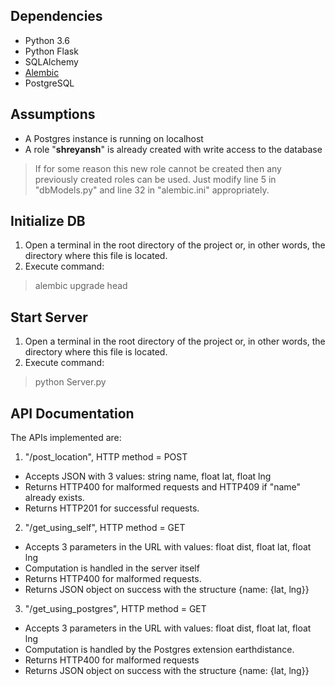 Dependencies
------------
* Python 3.6
* Python Flask
* SQLAlchemy
* [Alembic](http://alembic.zzzcomputing.com/en/latest/)
* PostgreSQL

Assumptions
-----------
* A Postgres instance is running on localhost
* A role "**shreyansh**" is already created with write access to the database
>If for some reason this new role cannot be created then any previously created roles can be used. Just modify line 5 in "dbModels.py" and line 32 in "alembic.ini" appropriately.

Initialize DB
-------------
1. Open a terminal in the root directory of the project or, in other words, the directory where this file is located.
2. Execute command:
>alembic upgrade head

Start Server
------------
1. Open a terminal in the root directory of the project or, in other words, the directory where this file is located.
2. Execute command:
>python Server.py

API Documentation
-----------------
The APIs implemented are:
1. "/post_location", HTTP method = POST
* Accepts JSON with 3 values: string name, float lat, float lng
* Returns HTTP400 for malformed requests and HTTP409 if "name" already exists.
* Returns HTTP201 for successful requests.

2. "/get_using_self", HTTP method = GET
* Accepts 3 parameters in the URL with values: float dist, float lat, float lng
* Computation is handled in the server itself
* Returns HTTP400 for malformed requests.
* Returns JSON object on success with the structure {name: {lat, lng}}

3. "/get_using_postgres", HTTP method = GET
* Accepts 3 parameters in the URL with values: float dist, float lat, float lng
* Computation is handled by the Postgres extension earthdistance.
* Returns HTTP400 for malformed requests
* Returns JSON object on success with the structure {name: {lat, lng}}
